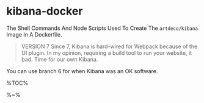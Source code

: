 # kibana-docker

The Shell Commands And Node Scripts Used To Create The `artdeco/kibana` Image In A Dockerfile.

> VERSION 7
> Since 7, Kibana is hard-wired for Webpack because of the UI plugin. In my opinion, requiring a build tool to run your website, it bad. Time for our own Kibana.

You can use branch 6 for when Kibana was an OK software.

%TOC%

%~%